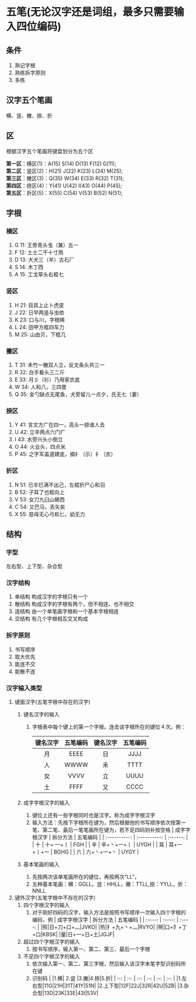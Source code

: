 <!--
 * @Description: 五笔练习Day1
 * @Author: HZQ
 * @Date: 2020-11-17 19:51:24
 * @LastEditTime: 2020-11-22 22:13:20
-->

# 五笔(无论汉字还是词组，最多只需要输入四位编码)

## 条件

1. 熟记字根
2. 熟练拆字原则
3. 多练

## 汉字五个笔画

横、竖、撇、捺、折

## 区

根据汉字五个笔画将键盘划分为五个区

**第一区**：横区(1)：A(15) S(14) D(13) F(12) G(11);  
**第二区**：竖区(2)：H(21) J(22) K(23) L(24) M(25);  
**第三区**：撇区(3)：Q(35) W(34) E(33) R(32) T(31);  
**第四区**：捺区(4)：Y(41) U(42) I(43) O(44) P(45);  
**第五区**：折区(5)：X(55) C(54) V(53) B(52) N(51);

## 字根

### 横区

1. G 11: 王旁青头戋（兼）五一
2. F 12: 土士二干十寸雨
3. D 13: 大犬三（羊）古石厂
4. S 14: 木丁西
5. A 15: 工戈草头右框七

### 竖区

1. H 21: 目具上止卜虎皮
2. J 22: 日早两竖与虫依
3. K 23: 口与川，字根稀
4. L 24: 田甲方框四车力
5. M 25: 山由贝，下框几

### 撇区

1. T 31: 禾竹一撇双人立，反文条头共三一
2. R 32: 白手看头三二斤
3. E 33: 月彡（衫）乃用家衣底
4. W 34: 人和八，三四里
5. Q 35: 金勺缺点无尾鱼，犬旁留儿一点夕，氏无七（妻）

### 捺区

1. Y 41: 言文方广在四一，高头一捺谁人去
2. U 42: 立辛两点六门疒
3. I 43: 水旁兴头小倒立
4. O 44: 火业头，四点米
5. P 45: 之字军盖道建底，摘礻（示）衤（衣）

### 折区

1. N 51: 已半巳满不出己，左框折尸心和羽
2. B 52: 子耳了也框向上
3. V 53: 女刀九臼山朝西
4. C 54: 又巴马，丢矢矣
5. X 55: 慈母无心弓和匕，幼无力

## 结构

### 字型

左右型、上下型、杂合型

### 汉字结构

1. 单结构 构成汉字的字根只有一个  
2. 散结构 构成汉字的字根有两个，但不相连、也不相交  
3. 连结构 由一个单笔画字根和一个基本字根相连  
4. 交结构 有几个字根相互交叉构成

### 拆字原则

1. 书写顺序  
2. 取大优先  
3. 能连不交  
4. 能散不连

### 汉字输入类型

1. 键面汉字(五笔字根中存在的汉字)
   1. 键名汉字的输入
      1. 字根表中每个键上的第一个字根。连击该字根所在的键位４次。例：

            | 键名汉字 | 五笔编码 | 键名汉字 | 五笔编码 |
            | :------: | :------: | :------: | :------: |
            |    月    |   EEEE   |    日    |   JJJJ   |
            |    人    |   WWWW   |    禾    |   TTTT   |
            |    女    |   VVVV   |    立    |   UUUU   |
            |    土    |   FFFF   |    又    |   CCCC   |

   2. 成字字根汉字的输入
      1. 键位上还有一些字根同时也是汉字。称为成字字根汉字
      2. 输入方法：先按下字根所在键为，然后根据他的书写顺序依次按第一笔、第二笔、最后一笔笔画所在键为，若不足四码则补按空格
            | 成字字根汉字 |   拆分方法   | 五笔编码 |
            | :----------: | :----------: | :------: |
            |      十      | 十+    一+丨 |   FGH    |
            |      辛      | 辛+丶+一+丨  |   UYGH   |
            |      耳      | 耳+一+丨+一  |   BGHG   |
            |      六      | 六+丶+一+丶  |   UYGY   |
   3. 基本笔画的输入
      1. 先按两次该单笔画所在的键位，再按两次“LL”，
      2. 五种基本笔画：横：GGLL，竖：HHLL，撇：TTLL,捺：YYLL，折：NNLL
2. 键外汉字(五笔字根中不存在的汉字)
   1. 四个字根汉字的输入
      1. 对于刚好四码的汉字，输入方法是按照书写顺序一次输入四个字根的编码，例
            | 成字字根汉字 |   拆分方法   | 五笔编码 |
            | :----: | :----: | :----: |
            |照|日+刀+口+灬|JVKO|
            |热|扌+九+丶+灬|RVYO|
            |啊|口+阝+丁+口|KBSK|
            |量|日+一+日+土|JGJF|
   2. 超过四个字根汉字的输入
      1. 按书写顺序，输入第一、第二、第三、最后一个字根
   3. 不足四个字根汉字的输入
      1. 依次输入第一、第二、第三字根，然后输入该汉字末笔字型识别码所在键
      2. 识别码
            |  |1.横| 2.竖 |3.撇|4.捺|5.折|
            | :-: | :-: | :-: | :-: | :-: | :-: |
            |1.左右型|11G|21H|31T|41Y|51N|
            |2.上下型|12F|22J|32R|42U|52B|
            |3.杂合型|13D|23K|33E|43I|53V|